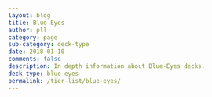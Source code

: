 ```yaml
---
layout: blog
title: Blue-Eyes
author: pll
category: page
sub-category: deck-type
date: 2018-01-10
comments: false
description: In depth information about Blue-Eyes decks.
deck-type: blue-eyes
permalink: /tier-list/blue-eyes/
---
```









